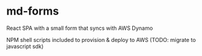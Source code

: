 # md-forms

React SPA with a small form that syncs with AWS Dynamo

NPM shell scripts included to provision & deploy to AWS (TODO: migrate to javascript sdk)
